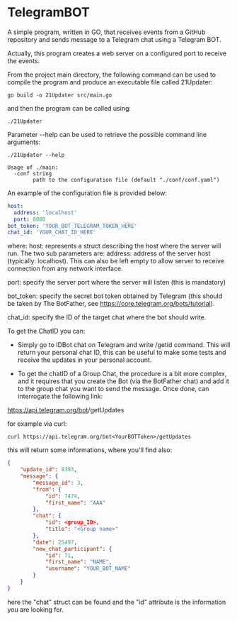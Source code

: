 # TelegramBOT
A simple program, written in GO, that receives events from a GitHub repository and sends message to a Telegram chat using a Telegram BOT. 

Actually, this program creates a web server on a configured port to receive the events. 

From the project main directory, the following command can be used to compile the program and produce an executable file called 21Updater:

```shell
go build -o 21Updater src/main.go
```

and then the program can be called using: 

```shell
./21Updater
```

Parameter --help can be used to retrieve the possible command line arguments:

```shell
./21Updater --help

Usage of ./main:
  -conf string
    	path to the configuration file (default "./conf/conf.yaml")
```

An example of the configuration file is provided below:
```yaml
host:     
  address: 'localhost'
  port: 8080
bot_token: 'YOUR_BOT_TELEGRAM_TOKEN_HERE'
chat_id: 'YOUR_CHAT_ID_HERE'
```

where:
host: represents a struct describing the host where the server will run. The two sub parameters are:
  address: address of the server host (typically: localhost). This can also be left empty to allow server to receive connection from any network interface.

  port: specify the server port where the server will listen (this is mandatory)

bot_token: specify the secret bot token obtained by Telegram (this should be taken by The BotFather, see https://core.telegram.org/bots/tutorial).

chat_id: specify the ID of the target chat where the bot should write. 

To get the ChatID you can: 

* Simply go to IDBot chat on Telegram and write /getid command. This will return your personal chat ID, this can be useful to make some tests and receive the updates in your personal account.

* To get the chatID of a Group Chat, the procedure is a bit more complex, and it requires that you create the Bot (via the BotFather chat) and add it to the group chat you want to send the message. Once done, can interrogate the following link:


https://api.telegram.org/bot<YourBOTToken>/getUpdates

for example via curl:

```shell
curl https://api.telegram.org/bot<YourBOTToken>/getUpdates
```

this will return some informations, where you'll find also:

```json
{
    "update_id": 8393,
    "message": {
        "message_id": 3,
        "from": {
            "id": 7474,
            "first_name": "AAA"
        },
        "chat": {
            "id": <group_ID>,
            "title": "<Group name>"
        },
        "date": 25497,
        "new_chat_participant": {
            "id": 71, 
            "first_name": "NAME",
            "username": "YOUR_BOT_NAME"
        }
    }
}
```

here the "chat" struct can be found and the "id" attribute is the information you are looking for.










